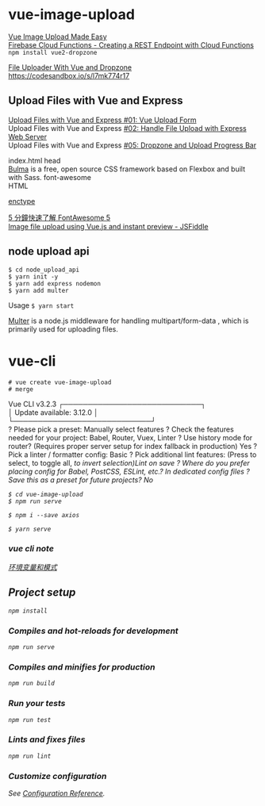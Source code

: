# vue-image-upload

[Vue Image Upload Made Easy](https://www.youtube.com/watch?v=VqnJwh6E9ak)  
[Firebase Cloud Functions - Creating a REST Endpoint with Cloud Functions](https://www.youtube.com/watch?v=qZ1EFnFOGvE)  
`npm install vue2-dropzone`

[File Uploader With Vue and Dropzone](https://medium.com/practicaldesign/fileuploader-with-vue-273b64e61609)  
https://codesandbox.io/s/l7mk774r17  


## Upload Files with Vue and Express

[Upload Files with Vue and Express #01: Vue Upload Form](https://www.youtube.com/watch?v=GXe_JpBQLTQ)  
Upload Files with Vue and Express [#02: Handle File Upload with Express Web Server](https://www.youtube.com/watch?v=98YUIBPJWMo)    
Upload Files with Vue and Express [#05: Dropzone and Upload Progress Bar](https://www.youtube.com/watch?v=-4BpqB0uHRs)  

index.html  head  
[Bulma](https://bulma.io/) is a free, open source CSS framework based on Flexbox and built with Sass.
font-awesome  
HTML <form> [enctype](https://www.w3school.com.cn/tags/att_form_enctype.asp)

[5 分鐘快速了解 FontAwesome 5](https://pjchender.blogspot.com/2017/12/5-fontawesome-5.html)  
[Image file upload using Vue.js and instant preview - JSFiddle](https://jsfiddle.net/mani04/5zyozvx8/)  

## node upload api

`$ cd node_upload_api`  
`$ yarn init -y`  
`$ yarn add express nodemon`  
`$ yarn add multer`  

Usage `$ yarn start`

[Multer](https://github.com/expressjs/multer) is a node.js middleware for handling multipart/form-data , which is primarily used for uploading files.


# vue-cli


`# vue create vue-image-upload`  
`# merge`  

Vue CLI v3.2.3
┌────────────────────────────┐  
│  Update available: 3.12.0  │  
└────────────────────────────┘  
? Please pick a preset: Manually select features
? Check the features needed for your project: Babel, Router, Vuex, Linter
? Use history mode for router? (Requires proper server setup for index fallback in production) Yes
? Pick a linter / formatter config: Basic
? Pick additional lint features: (Press <space> to select, <a> to toggle all, <i> to invert selection)Lint on save
? Where do you prefer placing config for Babel, PostCSS, ESLint, etc.? In dedicated config files
? Save this as a preset for future projects? No

`$ cd vue-image-upload`  
`$ npm run serve`  

`$ npm i --save axios`  

`$ yarn serve`  

### vue cli note

[环境变量和模式](https://cli.vuejs.org/zh/guide/mode-and-env.html#在客户端侧代码中使用环境变量)  

## Project setup
```
npm install
```

### Compiles and hot-reloads for development
```
npm run serve
```

### Compiles and minifies for production
```
npm run build
```

### Run your tests
```
npm run test
```

### Lints and fixes files
```
npm run lint
```

### Customize configuration
See [Configuration Reference](https://cli.vuejs.org/config/).

